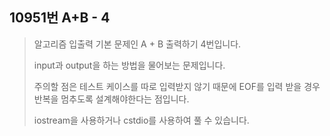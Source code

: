 10951번 A+B - 4
--------------

> 알고리즘 입출력 기본 문제인 A + B 출력하기 4번입니다.
>
> input과 output을 하는 방법을 물어보는 문제입니다.
>
> 주의할 점은 테스트 케이스를 따로 입력받지 않기 때문에 EOF를 입력 받을 경우 반복을 멈추도록 설계해야한다는 점입니다.
>
> iostream을 사용하거나 cstdio를 사용하여 풀 수 있습니다.